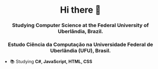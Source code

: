 <h1 align="center">Hi there 👋</h1>
<h3 align="center">Studying Computer Science at the Federal University of Uberlândia, Brazil.</h3>
<h3 align="center">Estudo Ciência da Computação na Universidade Federal de Uberlândia (UFU), Brasil.</h3>

- 📚 Studying **C#, JavaScript, HTML, CSS**

<!--
**Mintrous/Mintrous** is a ✨ _special_ ✨ repository because its `README.md` (this file) appears on your GitHub profile.

Here are some ideas to get you started:

- 🔭 I’m currently working on ...
- 🌱 I’m currently learning ...
- 👯 I’m looking to collaborate on ...
- 🤔 I’m looking for help with ...
- 💬 Ask me about ...
- 📫 How to reach me: ...
- 😄 Pronouns: ...
- ⚡ Fun fact: ...
-->
